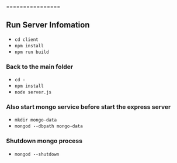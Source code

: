 ================
## Run Server Infomation
* `cd client`
* `npm install`
* `npm run build`
### Back to the main folder
* `cd -`
* `npm install`
* `node server.js`
### Also start mongo service before start the express server
* `mkdir mongo-data`
* `mongod --dbpath mongo-data`

### Shutdown mongo process
* `mongod --shutdown`
